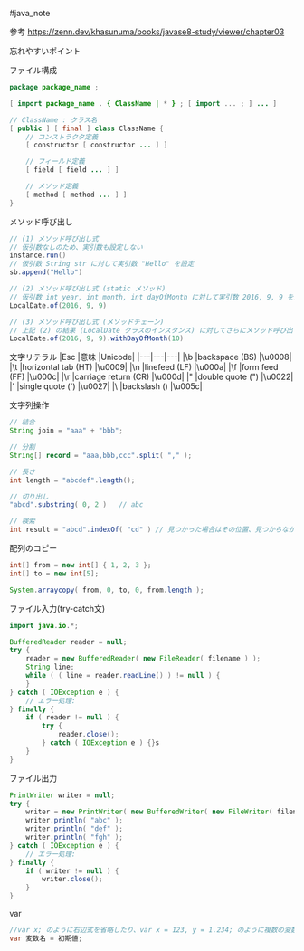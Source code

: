 #java_note

参考
https://zenn.dev/khasunuma/books/javase8-study/viewer/chapter03

忘れやすいポイント

ファイル構成
```java
package package_name ;

[ import package_name . { ClassName | * } ; [ import ... ; ] ... ]

// ClassName : クラス名
[ public ] [ final ] class ClassName {
    // コンストラクタ定義
    [ constructor [ constructor ... ] ]

    // フィールド定義
    [ field [ field ... ] ]

    // メソッド定義
    [ method [ method ... ] ]
}
```

メソッド呼び出し
```java
// (1) メソッド呼び出し式
// 仮引数なしのため、実引数も設定しない
instance.run()
// 仮引数 String str に対して実引数 "Hello" を設定
sb.append("Hello")

// (2) メソッド呼び出し式 (static メソッド)
// 仮引数 int year, int month, int dayOfMonth に対して実引数 2016, 9, 9 を設定
LocalDate.of(2016, 9, 9)

// (3) メソッド呼び出し式 (メソッドチェーン)
// 上記 (2) の結果 (LocalDate クラスのインスタンス) に対してさらにメソッド呼び出し式 (1) を適用
LocalDate.of(2016, 9, 9).withDayOfMonth(10)
```

文字リテラル
|Esc	|意味	|Unicode|
|---|---|---|
|\b	|backspace (BS)	|\u0008|
|\t	|horizontal tab (HT)	|\u0009|
|\n	|linefeed (LF)	|\u000a|
|\f	|form feed (FF)	|\u000c|
|\r	|carriage return (CR)	|\u000d|
|\"	|double quote (")	|\u0022|
|\'	|single quote (')	|\u0027|
|\\	|backslash ()	|\u005c|

文字列操作
```java
// 結合
String join = "aaa" + "bbb";

// 分割
String[] record = "aaa,bbb,ccc".split( "," );

// 長さ
int length = "abcdef".length();

// 切り出し
"abcd".substring( 0, 2 )   // abc

// 検索
int result = "abcd".indexOf( "cd" ) // 見つかった場合はその位置、見つからなかった場合は-1が返る
```

配列のコピー
```java
int[] from = new int[] { 1, 2, 3 };
int[] to = new int[5];

System.arraycopy( from, 0, to, 0, from.length );
```

ファイル入力(try-catch文)
```java
import java.io.*;

BufferedReader reader = null;
try {
    reader = new BufferedReader( new FileReader( filename ) );
    String line;
    while ( ( line = reader.readLine() ) != null ) {
    }
} catch ( IOException e ) {
    // エラー処理:  
} finally {
    if ( reader != null ) {
        try {
        	reader.close();
        } catch ( IOException e ) {}s
    }
}
```

ファイル出力
```java
PrintWriter writer = null;
try {
    writer = new PrintWriter( new BufferedWriter( new FileWriter( filename ) ) ); 
    writer.println( "abc" );
    writer.println( "def" );
    writer.println( "fgh" );
} catch ( IOException e ) {
    // エラー処理:   
} finally {
    if ( writer != null ) {
        writer.close();
    }
}
```

var
```java
//var x; のように右辺式を省略したり、var x = 123, y = 1.234; のように複数の変数を宣言することはできません。
var 変数名 = 初期値;
```
